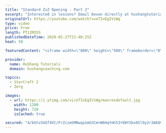 ```yaml
---
title: "Standard ZvZ Opening - Part 2"
excerpt: "Interested in lessons? Email Devon directly at hushangtutorials@outlook.com ------------------------------------------------------------------------------------------------------- Want to support HuShang Tutorials directly? Patreon is a website where you can contribute a monthly donation that will help"
originalUrl: https://youtube.com/watch?v=eTIxEgIViWg
type: video
price: Free
length: PT12M35S
publishedDateTime: 2020-05-27T21:40:25Z
heat: 50

featuredContent: "<iframe width=\"800\" height=\"500\" frameborder=\"0\" src=\"https://www.youtube.com/embed/eTIxEgIViWg\" allow=\"accelerometer; autoplay; encrypted-media; gyroscope; picture-in-picture\" allowfullscreen></iframe>"

provider:
  name: HuShang Tutorials
  domain: hushangcoaching.com

topics:
  - StarCraft 2
  - Zerg

images:
  - url: https://i.ytimg.com/vi/eTIxEgIViWg/maxresdefault.jpg
    width: 1280
    height: 720
    isCached: true

secured: "4/bUtzSGGf4VC/FrZczmSMNwqa1mU3Cm+W6HqYmh53+EWYSbx0Sl9y2r3A6Q9PKvLwgWTIYm+tmc1cYWmlJsZn5Ml/T2U88Ka36bA1oo5i+ET+zFoh6JTtm/RZ14ZBFJHUKc93BUFEw+XiygbF6Xh5qQaPwTD7m4yreo9I29l2XY++KqhUlK5o30iavGAN2DUNL8LAbHFEIYt6XgfqnubegsXEywM6GycvlQ1k8jY4VTW2cHpoYG10zeu++F5rfzke7c+Kc/mY3FiKfBpPk7kXpHSYACw/k4gAt0rsjVaijAa9iCILpWYv56xgwQbE6X55dN7d18ps7KlYi40eBawjYS0m3dQn77ddjyS76bKWG4bTEWvZnlzHznsNOh6hlxmOMIYpAOv7TQagQ8hpgR09Xi1AWJ+fLDTuWbVbn4xAs=;XJ6Jp9M8FL1W7RmWb01N+A=="
---
```


